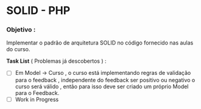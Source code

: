 # SOLID - PHP
### Objetivo :
Implementar o padrão de arquitetura SOLID no código fornecido nas aulas do curso.


**Task List** ( Problemas já descobertos ) :
- [ ] Em Model -> Curso , o curso está implementando regras  de validação para o feedback , independente do feedback ser positivo ou negativo o curso será válido , então para isso deve ser criado um próprio Model para o Feedback.
- [ ] Work in Progress
